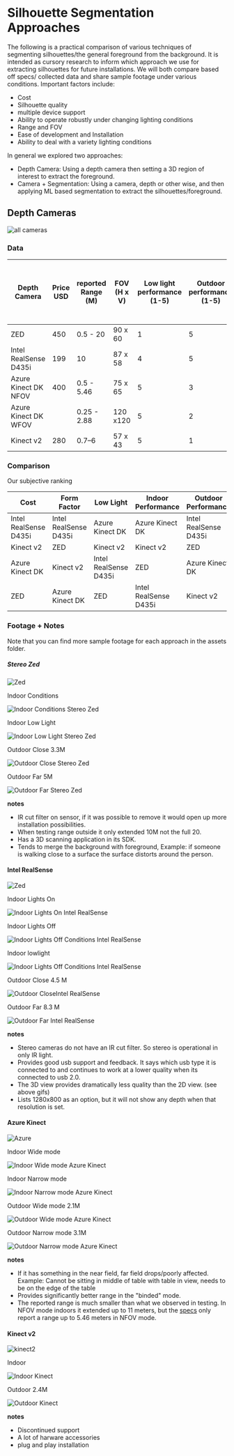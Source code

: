 # Silhouette Segmentation Approaches

The following is a practical comparison of various techniques of segmenting silhouettes/the general foreground from the background. It is intended as cursory research to inform which approach we use for extracting silhouettes for future installations. We will both compare based off specs/ collected data and share sample footage under various conditions. Important factors include: 

- Cost 
- Silhouette quality 
- multiple device support
- Ability to operate robustly under changing lighting conditions
- Range and FOV 
- Ease of development and Installation 
- Ability to deal with a variety lighting conditions

In general we explored two approaches: 

- Depth Camera: Using a depth camera then setting a 3D region of interest to extract the foreground. 
- Camera + Segmentation: Using a camera, depth or other wise, and then applying ML based segmentation to extract the silhouettes/foreground. 

## Depth Cameras

![all cameras](Assets/allCams.JPG "all cameras")

### Data

| Depth Camera          | Price USD | reported Range (M)  | FOV  (H x V) | Low light performance (1-5) | Outdoor performance (1-5) | Outdoor sillhoutte range Meters (good quality - edge) | Multi Camera | Mac | Win | linux | openFrameworks | touchDesigner | Unity  |
|-----------------------|-----------|---------------------|--------------|-----------------------------|---------------------------|-------------------------------------------------------|--------------|-----|-----|-------|----------------|---------------|--------|
| ZED                   | 450       | 0.5 - 20            | 90 x 60      | 1                           | 5                         | 3.3 - 5                                               | Yes          | N   | Y   | Y     | Needs Update   | Y             | Y      |
| Intel RealSense D435i | 199       | 10                  | 87 x 58      | 4                           | 5                         | 4.5 - 8.3                                             | Yes          | Y   | Y   | Y     | Y              | Y             | Y      |
| Azure Kinect DK NFOV  | 400       | 0.5 - 5.46          | 75 x 65      | 5                           | 3                         | 2.7 - 4.1                                             | Supported    | N   | Y   | Y     | NA             | NA            | NA     |
| Azure Kinect DK WFOV  |           | 0.25 - 2.88         | 120 x120     | 5                           | 2                         | 1.5 - 2.1                                             |              |     |     |       |                |               |        |
| Kinect v2             | 280       | 0.7–6               | 57 x 43      | 5                           | 1                         | 1.4 - 2.4                                             | Not Easily   | N   | Y   | N     | Y              | Y             | Y      |

### Comparison

Our subjective ranking

| Cost                  | Form Factor           | Low Light             | Indoor Performance    | Outdoor Performance   | Range                 | FOV                   | Ease of Development   |
|-----------------------|-----------------------|-----------------------|-----------------------|-----------------------|-----------------------|-----------------------|-----------------------|
| Intel RealSense D435i | Intel RealSense D435i | Azure Kinect DK       | Azure Kinect DK       | Intel RealSense D435i | Intel RealSense D435i | Azure Kinect DK       | Intel RealSense D435i |
| Kinect v2             | ZED                   | Kinect v2             | Kinect v2             | ZED                   | ZED                   | ZED                   | Kinect v2             |
| Azure Kinect DK       | Kinect v2             | Intel RealSense D435i | ZED                   | Azure Kinect DK       | Azure Kinect DK       | Intel RealSense D435i | ZED                   |
| ZED                   | Azure Kinect DK       | ZED                   | Intel RealSense D435i | Kinect v2             | Kinect v2             | Kinect v2             | Azure Kinect DK       |

### Footage + Notes

Note that you can find more sample footage for each approach in the assets folder.

##### Stereo Zed

![Zed](Assets/stereoZed/zed_form.JPG )

Indoor Conditions

![Indoor Conditions Stereo Zed](Assets/stereoZed/gifs/ZED_Indoor.gif "Indoor Conditions Stereo Zed")

Indoor Low Light

![Indoor Low Light Stereo Zed](Assets/stereoZed/gifs/ZED_Indoor_lowLight.gif "Indoor Low Light Stereo Zed")

Outdoor Close 3.3M

![Outdoor Close Stereo Zed](Assets/stereoZed/gifs/ZED_outdoor_close.gif "Outdoor Close Stereo Zed")

Outdoor Far 5M

![Outdoor Far Stereo Zed](Assets/stereoZed/gifs/ZED_outdoor_far.gif "Outdoor Far Stereo Zed")


**notes**

- IR cut filter on sensor, if it was possible to remove it would open up more installation possibilities.
- When testing range outside it only extended 10M not the full 20. 
- Has a 3D scanning application in its SDK.
- Tends to merge the background with foreground, Example: if someone is walking close to a surface the surface distorts around the person. 


#### Intel RealSense

![Zed](Assets/IntelRealSense/intel_form.JPG )

Indoor Lights On

![Indoor Lights On Intel RealSense](Assets/IntelRealSense/gifs/realSense_Indoor.gif "Indoor Lights On Intel RealSense")

Indoor Lights Off

![Indoor Lights Off Conditions Intel RealSense](Assets/IntelRealSense/gifs/realSense_dark.gif "Indoor Lights Off Intel RealSense")

Indoor lowlight

![Indoor Lights Off Conditions Intel RealSense](Assets/IntelRealSense/gifs/realSense_lowLight.gif "Indoor Lights Off Intel RealSense")


Outdoor Close 4.5 M

![Outdoor CloseIntel RealSense](Assets/IntelRealSense/gifs/realSense_outdoor_close.gif "Outdoor Close Intel RealSense")

Outdoor Far 8.3 M

![Outdoor Far Intel RealSense](Assets/IntelRealSense/gifs/realSense_outdoor_far.gif "Outdoor Far Intel RealSense")

**notes**

- Stereo cameras do not have an IR cut filter. So stereo is operational in only IR light.
- Provides good usb support and feedback. It says which usb type it is connected  to and continues to work at a lower quality when its connected to usb 2.0. 
- The 3D view provides dramatically less quality than the 2D view. (see above gifs)  
- Lists 1280x800 as an option, but it will not show any depth when that resolution is set.
 

#### Azure Kinect 

![Azure](Assets/azureKinect/azure_form.JPG )

Indoor Wide mode

![Indoor Wide mode Azure Kinect ](Assets/azureKinect/gifs/AKinect_inside_wide.gif "Indoor Wide mode Azure Kinect")

Indoor Narrow mode

![Indoor Narrow mode Azure Kinect ](Assets/azureKinect/gifs/AKinect_inside_narrow.gif "Indoor Narrow mode Azure Kinect")

Outdoor Wide mode 2.1M

![Outdoor Wide mode Azure Kinect ](Assets/azureKinect/gifs/AKinect_outside_wide.gif "Outdoor Wide mode Azure Kinect")

Outdoor Narrow mode 3.1M

![Outdoor Narrow mode Azure Kinect ](Assets/azureKinect/gifs/AKinect_outside_narrow.gif "Outdoor Narrow mode Azure Kinect")



**notes**

- If it has something in the near field, far field drops/poorly affected. Example: Cannot be sitting in middle of table with table in view, needs to be on the edge of the table
- Provides significantly better range in the "binded" mode.
- The reported range is much smaller than what we observed in testing. In NFOV mode indoors it extended up to 11 meters, but the [specs](https://docs.microsoft.com/en-us/azure/Kinect-dk/hardware-specification) only report a range up to 5.46 meters in NFOV mode. 


#### Kinect v2

![kinect2](Assets/kinect2/kinect2_form.JPG )

Indoor 

![Indoor Kinect ](Assets/kinect2/gifs/kinect2_indoors.gif "Indoor Kinect")

Outdoor 2.4M

![Outdoor Kinect ](Assets/kinect2/gifs/kinect2_outdoors.gif "Outdoor Kinect")


**notes**

- Discontinued support 
- A lot of harware accessories
- plug and play installation 

